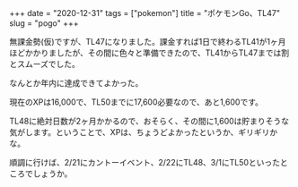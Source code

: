 +++
date = "2020-12-31"
tags = ["pokemon"]
title = "ポケモンGo、TL47"
slug = "pogo"
+++

無課金勢(仮)ですが、TL47になりました。課金すれば1日で終わるTL41が1ヶ月ほどかかりましたが、その間に色々と準備できたので、TL41からTL47までは割とスムーズでした。

なんとか年内に達成できてよかった。

現在のXPは16,000で、TL50までに17,600必要なので、あと1,600です。

TL48に絶対日数が2ヶ月かかるので、おそらく、その間に1,600は貯まりそうな気がします。ということで、XPは、ちょうどよかったというか、ギリギリかな。

順調に行けば、2/21にカントーイベント、2/22にTL48、3/1にTL50といったところでしょうか。

